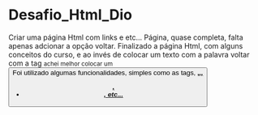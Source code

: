 # Desafio_Html_Dio
Criar uma página Html com links e etc... 
Página, quase completa, falta apenas adcionar a opção voltar.
Finalizado a página Html, com alguns conceitos do curso, e ao invés de colocar um texto com a palavra voltar com a tag <Small> achei melhor colocar um <button>
Foi utilizado algumas funcionalidades, simples como as tags, <Strong>,<i>,<u>,<ul>,<li> <a href >,
<id> etc...